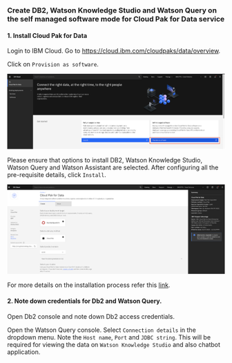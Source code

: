 ### Create DB2, Watson Knowledge Studio and Watson Query on the self managed software mode for Cloud Pak for Data service

#### 1. Install Cloud Pak for Data
Login to IBM Cloud. Go to https://cloud.ibm.com/cloudpaks/data/overview.

Click on `Provision as software`.

![provision](images/provision.png)

Please ensure that options to install  DB2, Watson Knowledge Studio, Watson Query and Watson Assistant are selected. After configuring all the pre-requisite details, click `Install`.

![install](images/install.png)

For more details on the installation process refer this [link](https://www.ibm.com/docs/en/cloud-paks/cp-data/4.0?topic=installing).

#### 2. Note down credentials for Db2 and Watson Query.

Open Db2 console and note down Db2 access credentials.

Open the Watson Query console. Select `Connection details` in the dropdown menu. Note the `Host name`, `Port` and `JDBC string`. This will be required for viewing the data on `Watson Knowledge Studio` and also chatbot application.


